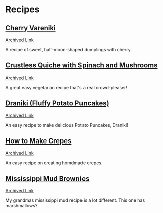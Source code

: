 # Recipes

## [Cherry Vareniki](https://www.sonyasanford.com/recipes/2023/5/30/cherry-vareniki)
[Archived Link](https://web.archive.org/web/20240129220841/https://www.sonyasanford.com/recipes/2023/5/30/cherry-vareniki)

A recipe of sweet, half-moon-shaped dumplings with cherry.

## [Crustless Quiche with Spinach and Mushrooms](https://www.themediterraneandish.com/mushroom-spinach-crustless-quiche/)
[Archived Link](https://web.archive.org/web/20240802010738/https://www.themediterraneandish.com/mushroom-spinach-crustless-quiche/)

A great easy vegetarian recipe that's a real crowd-pleaser!

## [Draniki (Fluffy Potato Puncakes)](https://natashaskitchen.com/meat-stuffed-potato-pancakes/)
[Archived Link](https://web.archive.org/web/20240527195757/https://natashaskitchen.com/meat-stuffed-potato-pancakes/)

An easy recipe to make delicious Potato Puncakes, Draniki!

## [How to Make Crepes](https://sallysbakingaddiction.com/make-crepes/)
[Archived Link](http://web.archive.org/web/20241007054845/https://sallysbakingaddiction.com/make-crepes/)

An easy recipe on creating homdmade crepes.

## [Mississippi Mud Brownies](https://tastesbetterfromscratch.com/mississippi-mud-brownies/)
[Archived Link](https://web.archive.org/web/20240227143637/https://tastesbetterfromscratch.com/mississippi-mud-brownies/)

My grandmas mississippi mud recipe is a lot different. This one has marshmallows?
